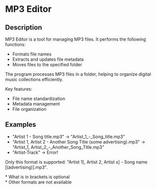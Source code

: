 # MP3 Editor

## Description

MP3 Editor is a tool for managing MP3 files. It performs the following functions:

- Formats file names
- Extracts and updates file metadata
- Moves files to the specified folder

The program processes MP3 files in a folder, helping to organize digital music collections efficiently.

Key features:

- File name standardization
- Metadata management
- File organization

## Examples

- "Artist 1 - Song title.mp3" -> "Artist_1_-_Song_title.mp3"
- "Artist 1, Artist 2 - Another Song Title (some advertising).mp3" -> "Artist_1, Artist_2_-_Another_Song_Title.mp3"
- "Artist-Track" -> Error!

Only this format is supported: "Artist 1[, Artist 2, Artist x] - Song name [(advertising)].mp3".

\* What is in brackets is optional \
\* Other formats are not available
